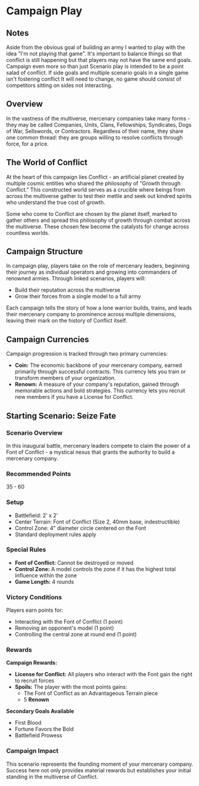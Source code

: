 # Campaign Play

## Notes
Aside from the obvious goal of building an army I wanted to play with the idea "I'm not playing that game". It's important to balance things so that conflict is still happening but that players may not have the same end goals. Campaign even more so than just Scenario play is intended to be a point salad of conflict. If side goals and multiple scenario goals in a single game isn't fostering conflict It will need to change, no game should consist of competitors sitting on sides not interacting.

## Overview
In the vastness of the multiverse, mercenary companies take many forms - they may be called Companies, Units, Clans, Fellowships, Syndicates, Dogs of War, Sellswords, or Contractors. Regardless of their name, they share one common thread: they are groups willing to resolve conflicts through force, for a price.

## The World of Conflict
At the heart of this campaign lies Conflict - an artificial planet created by multiple cosmic entities who shared the philosophy of "Growth through Conflict." This constructed world serves as a crucible where beings from across the multiverse gather to test their mettle and seek out kindred spirits who understand the true cost of growth.

Some who come to Conflict are chosen by the planet itself, marked to gather others and spread this philosophy of growth through combat across the multiverse. These chosen few become the catalysts for change across countless worlds.

## Campaign Structure
In campaign play, players take on the role of mercenary leaders, beginning their journey as individual operators and growing into commanders of renowned armies. Through linked scenarios, players will:

- Build their reputation across the multiverse
- Grow their forces from a single model to a full army

Each campaign tells the story of how a lone warrior builds, trains, and leads their mercenary company to prominence across multiple dimensions, leaving their mark on the history of Conflict itself.

## Campaign Currencies
Campaign progression is tracked through two primary currencies:
- **Coin:** The economic backbone of your mercenary company, earned primarily through successful contracts. This currency lets you train or transform members of your organization.
- **Renown:** A measure of your company's reputation, gained through memorable actions and bold strategies. This currency lets you recruit new members if you have a License for Conflict.

## Starting Scenario: Seize Fate

### Scenario Overview
In this inaugural battle, mercenary leaders compete to claim the power of a Font of Conflict - a mystical nexus that grants the authority to build a mercenary company.

### Recommended Points
35 - 60

### Setup
- Battlefield: 2' x 2'
- Center Terrain: Font of Conflict (Size 2, 40mm base, indestructible)
- Control Zone: 4" diameter circle centered on the Font
- Standard deployment rules apply

### Special Rules
- **Font of Conflict:** Cannot be destroyed or moved
- **Control Zone:** A model controls the zone if it has the highest total Influence within the zone
- **Game Length:** 4 rounds

### Victory Conditions
Players earn points for:
- Interacting with the Font of Conflict (1 point)
- Removing an opponent's model (1 point)
- Controlling the central zone at round end (1 point)

### Rewards

**Campaign Rewards:**
- **License for Conflict:** All players who interact with the Font gain the right to recruit forces
- **Spoils:** The player with the most points gains:
  - The Font of Conflict as an Advantageous Terrain piece
  - 5 **Renown**

**Secondary Goals Available**
- First Blood
- Fortune Favors the Bold
- Battlefield Prowess

### Campaign Impact
This scenario represents the founding moment of your mercenary company. Success here not only provides material rewards but establishes your initial standing in the multiverse of Conflict.